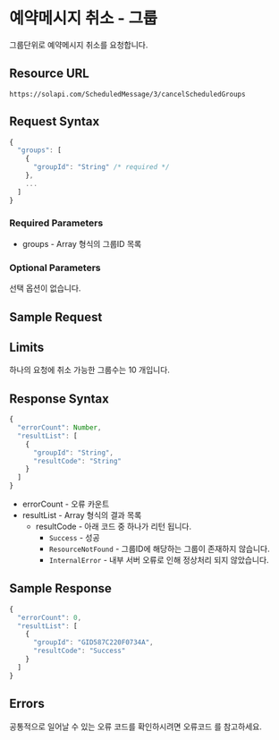 # 예약메시지 취소 - 그룹

그룹단위로 예약메시지 취소를 요청합니다.

## Resource URL

`https://solapi.com/ScheduledMessage/3/cancelScheduledGroups`

## Request Syntax

```javascript
{
  "groups": [
    {
      "groupId": "String" /* required */
    },
    ...
  ]
}
```

### Required Parameters

* groups - Array 형식의 그룹ID 목록

### Optional Parameters

선택 옵션이 없습니다.

## Sample Request

## Limits

하나의 요청에 취소 가능한 그룹수는 10 개입니다.

## Response Syntax

```javascript
{
  "errorCount": Number,
  "resultList": [
    {
      "groupId": "String",
      "resultCode": "String"
    }
  ]
}
```

* errorCount - 오류 카운트
* resultList - Array 형식의 결과 목록
  * resultCode - 아래 코드 중 하나가 리턴 됩니다.
    * `Success` - 성공
    * `ResourceNotFound` - 그룹ID에 해당하는 그룹이 존재하지 않습니다.
    * `InternalError` - 내부 서버 오류로 인해 정상처리 되지 않았습니다.

## Sample Response

```javascript
{
  "errorCount": 0,
  "resultList": [
    {
      "groupId": "GID587C220F0734A",
      "resultCode": "Success"
    }
  ]
}
```

## Errors

공통적으로 일어날 수 있는 오류 코드를 확인하시려면 오류코드 를 참고하세요.

